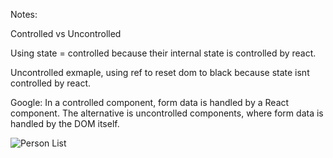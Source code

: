 Notes:

Controlled vs Uncontrolled

Using state = controlled because their internal state is controlled by react.

Uncontrolled exmaple, using ref to reset dom to black because state isnt controlled by react. 

Google: In a controlled component, form data is handled by a React component. The alternative is uncontrolled components, where form data is handled by the DOM itself. 


![Person List](https://user-images.githubusercontent.com/76181662/166295439-2aca1b53-be0a-49ea-a749-c6892162a930.gif)
